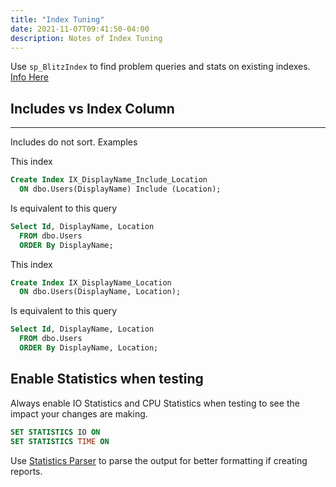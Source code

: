 ```yaml
---
title: "Index Tuning"
date: 2021-11-07T09:41:50-04:00
description: Notes of Index Tuning
---
```


Use `sp_BlitzIndex` to find problem queries and stats on existing indexes. [Info Here](blitz-tools.md#Index-Tuning)

## Includes vs Index Column
----
Includes do not sort. Examples

This index 

```sql
Create Index IX_DisplayName_Include_Location
  ON dbo.Users(DisplayName) Include (Location);
```

Is equivalent to this query

```sql
Select Id, DisplayName, Location
  FROM dbo.Users
  ORDER By DisplayName;
```

This index 

```sql
Create Index IX_DisplayName_Location
  ON dbo.Users(DisplayName, Location);
```

Is equivalent to this query

```sql
Select Id, DisplayName, Location
  FROM dbo.Users
  ORDER By DisplayName, Location;
```

## Enable Statistics when testing

Always enable IO Statistics and CPU Statistics when testing to see the impact your changes are making.

```sql
SET STATISTICS IO ON
SET STATISTICS TIME ON 
```

Use [Statistics Parser](http://statisticsparser.com/) to parse the output for better formatting if creating reports.